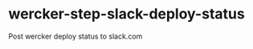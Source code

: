 wercker-step-slack-deploy-status
================================

Post wercker deploy status to slack.com
